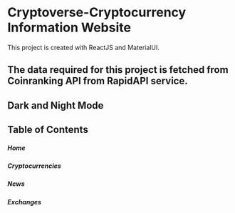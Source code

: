 # Cryptoverse-Cryptocurrency Information Website

This project is created with ReactJS and MaterialUI.


## The data required for this project is fetched from Coinranking API from RapidAPI service.
## Dark and Night Mode
## Table of Contents
##### Home
##### Cryptocurrencies
##### News
##### Exchanges







